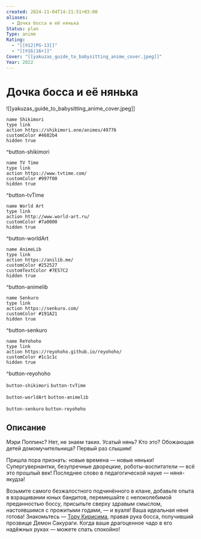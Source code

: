 ```yaml
---
created: 2024-11-04T14:21:51+03:00
aliases:
  - Дочка босса и её нянька
Status: plan
Type: anime
Rating:
  - "[[®️12|PG-13]]"
  - "[[®️16|16+]]"
Cover: "[[yakuzas_guide_to_babysitting_anime_cover.jpeg]]"
Year: 2022
---
```


# Дочка босса и её нянька

![[yakuzas_guide_to_babysitting_anime_cover.jpeg]]

```button
name Shikimori
type link
action https://shikimori.one/animes/49776
customColor #4682b4
hidden true
```
^button-shikimori

```button
name TV Time
type link
action https://www.tvtime.com/
customColor #997f00
hidden true
```
^button-tvTime

```button
name World Art
type link
action http://www.world-art.ru/
customColor #7a0000
hidden true
```
^button-worldArt

```button
name AnimeLib
type link
action https://anilib.me/
customColor #252527
customTextColor #7E57C2
hidden true
```
^button-animelib

```button
name Senkuro
type link
action https://senkuro.com/
customColor #191A21
hidden true
```
^button-senkuro

```button
name ReYohoho
type link
action https://reyohoho.github.io/reyohoho/
customColor #1c1c1c
hidden true
```
^button-reyohoho

`button-shikimori` `button-tvTime`

`button-worldArt` `button-animelib`

`button-senkuro` `button-reyohoho`

## Описание

Мэри Поппинс? Нет, не знаем таких. Усатый нянь? Кто это? Обожающая детей домомучительница? Первый раз слышим!

Пришла пора признать: новые времена — новые няньки! Супергувернантки, безупречные дворецкие, роботы-воспитатели — всё это прошлый век! Последнее слово в педагогической науке — няня-якудза!

Возьмите самого безжалостного подчинённого в клане, добавьте опыта в взращивании юных бандитов, перемешайте с непоколебимой преданностью боссу, присыпьте сверху здравым смыслом, настоявшимся с прожитыми годами, — и вуаля! Ваша идеальная няня готова! Знакомьтесь — [Тору Кирисима](https://shikimori.one/characters/182228-tooru-kirishima), правая рука босса, получивший прозвище Демон Сакураги. Когда ваше драгоценное чадо в его надёжных руках — можете спать спокойно!
